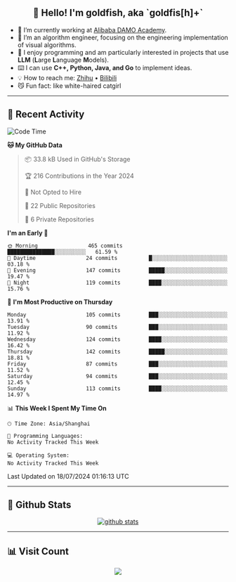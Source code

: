 
<h2 align="center">👋 Hello! I'm goldfish, aka `goldfis[h]+`</h2>

- 📍 I’m currently working at [Alibaba DAMO Academy](https://damo.alibaba.com/).  
- 🌱 I’m an algorithm engineer, focusing on the engineering implementation of visual algorithms.  
- 💬 I enjoy programming and am particularly interested in projects that use **LLM** (**L**arge **L**anguage **M**odels).   
- ⌨️ I can use **C++, Python, Java, and Go** to implement ideas.  
- 💡 How to reach me: [Zhihu](https://www.zhihu.com/people/goldfishh) • [Bilibili](https://space.bilibili.com/11349246)  
- 😼 Fun fact: like white-haired catgirl  

-------

## 🔧 Recent Activity

<!--START_SECTION:waka-->
![Code Time](http://img.shields.io/badge/Code%20Time-86%20hrs%2032%20mins-blue)

**🐱 My GitHub Data** 

> 📦 33.8 kB Used in GitHub's Storage 
 > 
> 🏆 216 Contributions in the Year 2024
 > 
> 🚫 Not Opted to Hire
 > 
> 📜 22 Public Repositories 
 > 
> 🔑 6 Private Repositories 
 > 
**I'm an Early 🐤** 

```text
🌞 Morning                465 commits         ███████████████░░░░░░░░░░   61.59 % 
🌆 Daytime                24 commits          █░░░░░░░░░░░░░░░░░░░░░░░░   03.18 % 
🌃 Evening                147 commits         █████░░░░░░░░░░░░░░░░░░░░   19.47 % 
🌙 Night                  119 commits         ████░░░░░░░░░░░░░░░░░░░░░   15.76 % 
```
📅 **I'm Most Productive on Thursday** 

```text
Monday                   105 commits         ███░░░░░░░░░░░░░░░░░░░░░░   13.91 % 
Tuesday                  90 commits          ███░░░░░░░░░░░░░░░░░░░░░░   11.92 % 
Wednesday                124 commits         ████░░░░░░░░░░░░░░░░░░░░░   16.42 % 
Thursday                 142 commits         █████░░░░░░░░░░░░░░░░░░░░   18.81 % 
Friday                   87 commits          ███░░░░░░░░░░░░░░░░░░░░░░   11.52 % 
Saturday                 94 commits          ███░░░░░░░░░░░░░░░░░░░░░░   12.45 % 
Sunday                   113 commits         ████░░░░░░░░░░░░░░░░░░░░░   14.97 % 
```


📊 **This Week I Spent My Time On** 

```text
🕑︎ Time Zone: Asia/Shanghai

💬 Programming Languages: 
No Activity Tracked This Week

💻 Operating System: 
No Activity Tracked This Week
```


 Last Updated on 18/07/2024 01:16:13 UTC
<!--END_SECTION:waka-->

-------

## 📆 Github Stats

<p align="center">
    <a href="https://github.com/anuraghazra/github-readme-stats">
      <img src="https://github-readme-stats.vercel.app/api?username=goldfishh&show_icons=true&theme=dracula" alt="github stats" />
    </a>
</p>

-------

## 📊 Visit Count

<p align="center">
  <a href="https://count.getloli.com/"><img src="https://count.getloli.com/get/@:goldfishh?theme=rule34"></a>
</p>
